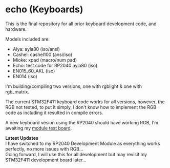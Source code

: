 # echo (Keyboards)
This is the final repository for all prior keyboard development code, and hardware.

Models included are: 
+ Alya: ayla80 (iso/ansi)
+ Cashel: cashel100 (ansi/iso)
+ Mioke: xpad (macro/num pad)
+ Echo: test code for RP2040 ayla80 (iso).
+ EN015_60_AKL (iso)
+ EN014 (iso)

I'm building/compiling two versions, one with rgblight & one with rgb_matrix.

The current STM32F411 keyboard code works for all versions, however, the RGB not tested, to put it simply, I don't know how to implement the RGB code as including it resulted in compile errors.

A new keyboard vesion using the RP2040 should have working RGB, I'm awaiting my [module test board](https://hackaday.io/project/198392/log/237192-rp2040-version).

**Latest Updates**  
I have switched to my RP2040 Development Module as everything works perfectly, no more issues with RGB...  
Going forward, I will use this for all development but may revisit my STM32F411 development board later...
